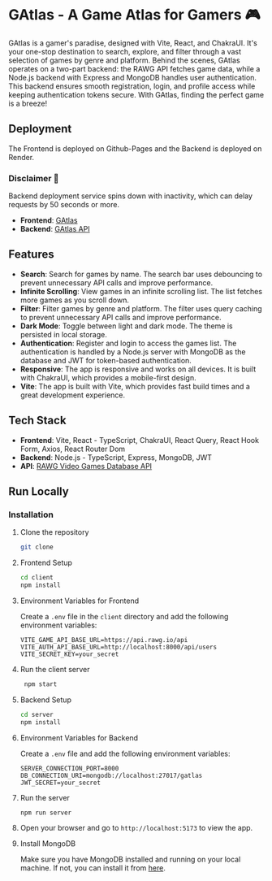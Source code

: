 # GAtlas - A Game Atlas for Gamers 🎮

GAtlas is a gamer's paradise, designed with Vite, React, and ChakraUI. It's your one-stop destination to search, explore, and filter through a vast selection of games by genre and platform. Behind the scenes, GAtlas operates on a two-part backend: the RAWG API fetches game data, while a Node.js backend with Express and MongoDB handles user authentication. This backend ensures smooth registration, login, and profile access while keeping authentication tokens secure. With GAtlas, finding the perfect game is a breeze!

## Deployment

The Frontend is deployed on Github-Pages and the Backend is deployed on Render.

### Disclaimer 🚨

Backend deployment service spins down with inactivity, which can delay requests by 50 seconds or more.

- **Frontend**: [GAtlas](https://mohammedelgammal.github.io/g_atlas/)
- **Backend**: [GAtlas API](https://g-atlas-backend.onrender.com/api/users/)

## Features

- **Search**: Search for games by name. The search bar uses debouncing to prevent unnecessary API calls and improve performance.
- **Infinite Scrolling**: View games in an infinite scrolling list. The list fetches more games as you scroll down.
- **Filter**: Filter games by genre and platform. The filter uses query caching to prevent unnecessary API calls and improve performance.
- **Dark Mode**: Toggle between light and dark mode. The theme is persisted in local storage.
- **Authentication**: Register and login to access the games list. The authentication is handled by a Node.js server with MongoDB as the database and JWT for token-based authentication.
- **Responsive**: The app is responsive and works on all devices. It is built with ChakraUI, which provides a mobile-first design.
- **Vite**: The app is built with Vite, which provides fast build times and a great development experience.

## Tech Stack

- **Frontend**: Vite, React - TypeScript, ChakraUI, React Query, React Hook Form, Axios, React Router Dom
- **Backend**: Node.js - TypeScript, Express, MongoDB, JWT
- **API**: [RAWG Video Games Database API](https://rawg.io/apidocs)

## Run Locally

### Installation

1. Clone the repository

   ```bash
   git clone
   ```

2. Frontend Setup

   ```bash
   cd client
   npm install
   ```

3. Environment Variables for Frontend

   Create a `.env` file in the `client` directory and add the following environment variables:

   ```env
   VITE_GAME_API_BASE_URL=https://api.rawg.io/api
   VITE_AUTH_API_BASE_URL=http://localhost:8000/api/users
   VITE_SECRET_KEY=your_secret
   ```

4. Run the client server

   ```bash
    npm start
   ```

5. Backend Setup

   ```bash
   cd server
   npm install
   ```

6. Environment Variables for Backend

   Create a `.env` file and add the following environment variables:

   ```env
   SERVER_CONNECTION_PORT=8000
   DB_CONNECTION_URI=mongodb://localhost:27017/gatlas
   JWT_SECRET=your_secret
   ```

7. Run the server

   ```bash
   npm run server
   ```

8. Open your browser and go to `http://localhost:5173` to view the app.

9. Install MongoDB

   Make sure you have MongoDB installed and running on your local machine. If not, you can install it from [here](https://www.mongodb.com/try/download/community).

